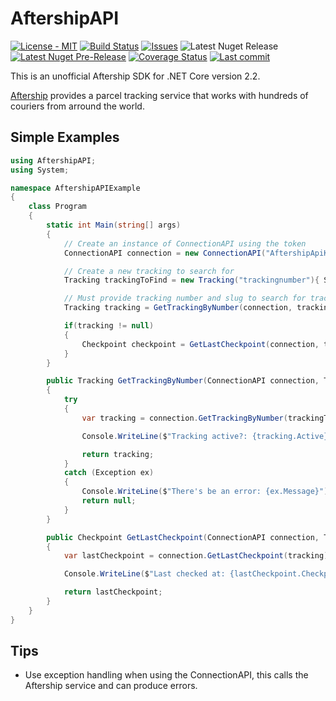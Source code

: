 # AftershipAPI

[![License - MIT](https://img.shields.io/github/license/ajwgroup/AftershipAPI.svg?style=flat-square)](https://github.com/ajwgroup/AftershipAPI/blob/master/LICENSE)
[![Build Status](https://img.shields.io/travis/com/ajwgroup/AftershipAPI/master.svg?logo=travis&style=flat-square)](https://travis-ci.com/ajwgroup/AftershipAPI)
[![Issues](https://img.shields.io/github/issues/ajwgroup/AftershipAPI.svg?style=flat-square)](https://github.com/ajwgroup/AftershipAPI/issues)
![Latest Nuget Release](https://img.shields.io/nuget/v/AftershipAPI.svg?style=flat-square&link=http://www.nuget.org/packages/AftershipAPI/&link=http://www.nuget.org/packages/AftershipAPI/)
[![Latest Nuget Pre-Release](https://img.shields.io/nuget/vpre/AftershipAPI.svg?style=flat-square&colorB=yellow&label=nuget-prerelease)](https://www.nuget.org/packages/AftershipAPI/)
[![Coverage Status](https://img.shields.io/coveralls/github/ajwgroup/AftershipAPI.svg?style=flat-square)](https://coveralls.io/github/ajwgroup/AftershipAPI)
[![Last commit](https://img.shields.io/github/last-commit/ajwgroup/AftershipAPI.svg?style=flat-square)](https://github.com/ajwgroup/AftershipAPI)

This is an unofficial Aftership SDK for .NET Core version 2.2.

[Aftership](https://www.aftership.com) provides a parcel tracking service that works with hundreds of couriers from arround the world.

## Simple Examples

``` csharp
using AftershipAPI;
using System;

namespace AftershipAPIExample
{
    class Program
    {
        static int Main(string[] args)
        {
            // Create an instance of ConnectionAPI using the token
            ConnectionAPI connection = new ConnectionAPI("AftershipApiKey");

            // Create a new tracking to search for
            Tracking trackingToFind = new Tracking("trackingnumber"){ Slug = "slug" };

            // Must provide tracking number and slug to search for tracking
            Tracking tracking = GetTrackingByNumber(connection, trackingToFind);

            if(tracking != null)
            {
                Checkpoint checkpoint = GetLastCheckpoint(connection, tracking);
            }
        }

        public Tracking GetTrackingByNumber(ConnectionAPI connection, Tracking trackingToFind)
        {
            try
            {
                var tracking = connection.GetTrackingByNumber(trackingToFind);

                Console.WriteLine($"Tracking active?: {tracking.Active}");

                return tracking;
            }
            catch (Exception ex)
            {
                Console.WriteLine($"There's be an error: {ex.Message}");
                return null;
            }
        }

        public Checkpoint GetLastCheckpoint(ConnectionAPI connection, Tracking tracking)
        {
            var lastCheckpoint = connection.GetLastCheckpoint(tracking);

            Console.WriteLine($"Last checked at: {lastCheckpoint.CheckpointTime}");

            return lastCheckpoint;
        }
    }
}
```

## Tips

- Use exception handling when using the ConnectionAPI, this calls the Aftership service and can produce errors.
